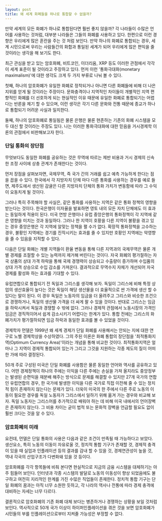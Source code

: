 ```yaml
---
layout: post
title: 왜 세계 화폐들을 하나로 통합할 수 없을까?
---
```


만약 세계의 모든 화폐가 하나로 통합된다면 훨씬 좋지 않을까?
각 나라들이 수많은 언어를 사용하는 것처럼, 대부분 나라들은 그들의 화폐를 사용하고 있다. 한편으로 이런 경향은 우리에게 많은 혼란을 주는 것 처럼 보인다. 만약 하나의 화폐로 통합되는 경우, 세계 시민으로써 우리는 사람들간의 화합과 통일된 세계가 되어 우리에게 많은 편익을 줄 것이라는 생각을 해 보기도 한다.

최근 관심을 받고 있는 암호화폐, 비트코인, 이더리움, XRP 등도 이러한 관점에서 각각이 세계 표준이 될 것이라고 주장하고 있다. 먼저 이런 '통화극대화(monetary maximalism)'에 대한 생각도 크게 두 가지 부류로 나눠 볼 수 있다.

첫째, 하나의 암호화폐가 유일한 화폐로 정착되거나 아니면 다른 화폐들에 비해 더 나은 지위를 얻게 될 것이라는 주장이다. 문화충격이나 지역적인 차이들이 개별적인 지역 편향적인 화폐를 더 선호하게 되는 현실적인 이유 때문에 유일한 화폐로 통합되기는 어렵다는 반론을 제기 할 수 있으며, 이런 생각은 각기 다른 문화와 전통 때문에 종교가 하나로 통합되기 어려운 사실과 일치한다.

둘째, 하나의 암호화폐로 통일됨은 물론 은행은 물론 현존하는 기존의 화폐 시스템을 모두 대신 할 것이라는 주장도 있다. 나는 이러한 통화극대화에 대한 믿음을 거시경제학 이론의 관점에서 비판해보고자 한다.

### 단일 통화의 장단점

무엇보다도 동일한 화폐를 공유하는 것은 무역에 따르는 제반 비용과 거시 경제의 신속한 조정 사이에 상충 관계가 존재한다는 것이다.

먼저 장점을 살펴보자면, 국제무역, 즉 국가 간의 거래를 쉽고 예측 가능하게 한다는 점을 꼽을 수 있다. 한국에서 각 지방자치 단체 마다 다른 통화를 사용하는 경우를 예로 들면, 제주도에서 생산된 감귤은 다른 지방자치 단체의 통화 가치가 변동함에 따라 그 수익이 요동치게 될 것이다.

그러나 특히 주목해야 할 사실은, 같은 통화를 사용하는 지역은 같은 통화 정책의 영향을 받는다는 것이다. 한국은행이 이자율을 발표하면 영토 내의 모든 자치 단체에도 이 효과는 동일하게 적용이 된다. 미국 연방 은행이나 유럽 중앙은행의 통화정책이 각 지역에 같은 영향을 미치는 것과 동일하다. 그러나 한 지역이 호황을 다른 지역이 불황을 겪고 있는 경우 중앙은행은 각 지역에 알맞는 정책을 펼 수가 없다. 확장적 통화정책을 고수하는 경우, 불황인 지역에는 경기를 진작시키는 효과를 줄 수 있지만 호황인 지역에는 악영향을 줄 수 있음을 지적할 수 있다.

다음은 단일 화폐는 개별 지역들이 환율 변동을 통해 다른 지역과의 국제무역은 물론 개별 경제를 조절할 수 있는 능력까지 제거해 버린다는 것이다. 자국 화폐의 평가절하는 자국 상품의 상대 가격 하락을 통해 국제 경쟁력이 상승되고 수출량이 증가하며 수입품의 상대 가격 상승으로 수입 감소를 가져온다. 결과적으로 무역수지 자체가 개선되어 자국 경제를 활성화 하는 효과를 기대할 수 있다.

유럽연합으로 통합되기 전 독일과 그리스를 생각해 보자. 독일이 그리스에 비해 특정 상업의 생산효율이 높다는 것은 독일이 해당 생산물을 더 효율적으로 싼 가격에 생산 할 수 있다는 말이 된다. 이 경우 독일은 노동자의 임금을 더 올려주고 그리스와 비슷한 조건으로 경쟁하거나, 독일의 생산물 가격을 더 싸게 팔 수 있을 것이다. 반대로 그리스는 임금을 하락시켜서 독일과 경쟁할 수 밖에 없다. 그러나 경제적 관점에서 노동시장의 가격인 임금은 경직적이어서 쉽게 감소시키기 어렵다는 한계가 있다. 통합 전에는 그리스의 화폐가치가 평가절하되면 임금 하락과 동일한 효과를 볼 수 있었을 것이다.

경제학자 먼델은 1999년 왜 세계 경제가 단일 화폐를 사용해서는 안되는 지에 대한 연구로 노벨 경제학상을 수상하였다. 그의 주된 이론은 화폐 통합의 장단점을 '최적통화지역(Optimum Currency Area)'이라는 개념을 통해 비교한 것이다. 최적통화지역은 얼마나 그 지역이 경제적 통합되어 있는가 그리고 그것을 지원하는 각종 제도의 질이 어떠한 가에 따라 결정된다.

50개 주로 구성된 미국은 단일 화폐를 사용함은 물론 동일한 언어와 역사를 공유하고 있다. 어떤 경제정책이 하나의 주에는 이익을 다른 주에는 손실을 가져 올지라도 중앙정부는 발생된 순편익을 재분배 해주는 방식으로 문제를 해결할 수 있지만 27개 국가의 연합인 유럽연합의 경우, 한 국가에 발생한 이익을 다른 국가로 직접 이전해 줄 수 있는 정치적 힘이 존재하지 않는다는 문제가 있다. 더욱이 미국의 한 주에서 다른 주로 노동의 이동이 필요한 경우를 독일 노동자가 그리스에서 일하기 위해 옮겨 가는 경우와 비교해 보자. 독일 노동자는 그리스어를 추가적으로 배워야 하는 데 비해 미국 내에서의 언어장벽은 존재하지 않는다. 그 비용 차이는 굳이 법적 또는 문화적 장벽을 언급할 필요도 없이 훨씬 크다는 것을 알 수 있다.

### 암호화폐의 미래

요컨데, 먼델은 단일 통화의 사용은 다음과 같은 조건이 만족될 때 가능하다고 보았다. 생산요소, 특히 노동의 이동이 자유로울 것, 정치적 통합 기구가 존재할 것, 경제적 충격이 있을 때 실업과 인플레이션 등의 결과를 감내 할 수 있을 것, 경제연관성이 높을 것, 역내 각국의 산업구조가 다변화돼 있을 것 등이다.

암호화폐를 각각 항목들에 비춰 본다면 현실적으로 지금의 금융 시스템을 대체하기는 아주 힘들어 보인다. 인터넷과 각종 시스템의 발달로 노동의 이동성이 향상 되었음에도 불구하고 여전히 지리적인 한계를 가진 수많은 직업들이 존재한다. 정치적 통합 기구는 단일 화폐의 꿈과는 아직 너무 소원한 듯하고, 각 나라의 역사나 전통에 따라 경제 충격에 대비하는 자세는 너무 다르다.

결론적으로 암호화폐의 기존 화폐 대체 보다는 병존하거나 경쟁하는 상황을 보일 것처럼 보인다. 역사적으로 50개 국가 이상이 하이퍼인플레이션을 겪은 것을 보면 암호화폐가 시민들의 부를 인플레이션으로부터 지켜줄 가능성은 부정할 수 없다.
